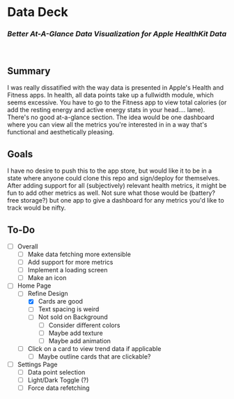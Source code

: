 # Data Deck
### *Better At-A-Glance Data Visualization for Apple HealthKit Data*
<br />

## Summary
I was really dissatified with the way data is presented in Apple's Health and Fitness apps. In health, all data points take up a fullwidth module, which seems excessive. You have to go to the Fitness app to view total calories (or add the resting energy and active energy stats in your head.... lame). There's no good at-a-glance section. The idea would be one dashboard where you can view all the metrics you're interested in in a way that's functional and aesthetically pleasing.

## Goals
I have no desire to push this to the app store, but would like it to be in a state where anyone could clone this repo and sign/deploy for themselves. After adding support for all (subjectively) relevant health metrics, it might be fun to add other metrics as well. Not sure what those would be (battery? free storage?) but one app to give a dashboard for any metrics you'd like to track would be nifty.

## To-Do
- [ ] Overall
  - [ ] Make data fetching more extensible
  - [ ] Add support for more metrics
  - [ ] Implement a loading screen
  - [ ] Make an icon
- [ ] Home Page
  - [ ] Refine Design
    - [x] Cards are good
    - [ ] Text spacing is weird
    - [ ] Not sold on Background
      - [ ] Consider different colors
      - [ ] Maybe add texture
      - [ ] Maybe add animation
  - [ ] Click on a card to view trend data if applicable
    - [ ] Maybe outline cards that are clickable?
- [ ] Settings Page
  - [ ] Data point selection
  - [ ] Light/Dark Toggle (?)
  - [ ] Force data refetching
